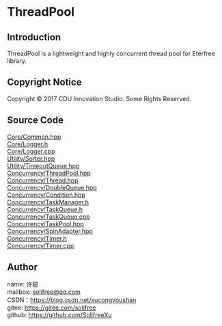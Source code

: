 ﻿# ThreadPool
## Introduction
ThreadPool is a lightweight and highly concurrent thread pool for Eterfree library.

## Copyright Notice
Copyright © 2017 CDU Innovation Studio. Some Rights Reserved.

## Source Code
[Core/Common.hpp](./Source/Core/Common.hpp)  
[Core/Logger.h](./Source/Core/Logger.h)  
[Core/Logger.cpp](./Source/Core/Logger.cpp)  
[Utility/Sorter.hpp](./Source/Utility/Sorter.hpp)  
[Utility/TimeoutQueue.hpp](./Source/Utility/TimeoutQueue.hpp)  
[Concurrency/ThreadPool.hpp](./Source/Concurrency/ThreadPool.hpp)  
[Concurrency/Thread.hpp](./Source/Concurrency/Thread.hpp)  
[Concurrency/DoubleQueue.hpp](./Source/Concurrency/DoubleQueue.hpp)  
[Concurrency/Condition.hpp](./Source/Concurrency/Condition.hpp)  
[Concurrency/TaskManager.h](./Source/Concurrency/TaskManager.h)  
[Concurrency/TaskQueue.h](./Source/Concurrency/TaskQueue.h)  
[Concurrency/TaskQueue.cpp](./Source/Concurrency/TaskQueue.cpp)  
[Concurrency/TaskPool.hpp](./Source/Concurrency/TaskPool.hpp)  
[Concurrency/SpinAdapter.hpp](./Source/Concurrency/SpinAdapter.hpp)  
[Concurrency/Timer.h](./Source/Concurrency/Timer.h)  
[Concurrency/Timer.cpp](./Source/Concurrency/Timer.cpp)  

## Author
name: 许聪  
mailbox: solifree@qq.com  
CSDN：https://blog.csdn.net/xucongyoushan  
gitee: https://gitee.com/solifree  
github: https://github.com/SolifreeXu
